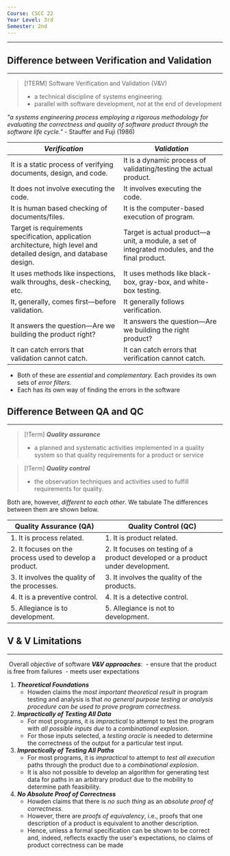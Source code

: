 ```yaml
---
Course: CSCC 22
Year Level: 3rd
Semester: 2nd
---
```

---

## Difference between Verification and Validation
---
> [!TERM] Software Verification and Validation (V&V)
> - a technical discipline of systems engineering.
> - parallel with software development, *not* at the end of development
> 

_"a systems engineering process employing a rigorous methodology for evaluating the correctness and quality of software product through the software life cycle."_ 
													- Stauffer and Fuji (1986)

| ***Verification***                                                                                                   | ***Validation***                                                                               |
| -------------------------------------------------------------------------------------------------------------------- | ---------------------------------------------------------------------------------------------- |
| It is a static process of verifying documents, design, and code.                                                     | It is a dynamic process of validating/testing the actual product.                              |
| It does not involve executing the code.                                                                              | It involves executing the code.                                                                |
| It is human based checking of documents/files.                                                                       | It is the computer-based execution of program.                                                 |
| Target is requirements specification, application architecture, high level and detailed design, and database design. | Target is actual product—a unit, a module, a set of integrated modules, and the final product. |
| It uses methods like inspections, walk throughs, desk-checking, etc.                                                 | It uses methods like black-box, gray-box, and white-box testing.                               |
| It, generally, comes first—before validation.                                                                        | It generally follows verification.                                                             |
| It answers the question—Are we building the product right?                                                           | It answers the question—Are we building the right product?                                     |
| It can catch errors that validation cannot catch.                                                                    | It can catch errors that verification cannot catch.                                            |
- Both of these are _essential_ and _complementary._ Each provides its own sets of _error filters._
- Each has its own way of finding the errors in the software

## Difference Between QA and QC
---
> [!Term] ***Quality assurance***
> - a planned and systematic activities implemented in a quality system so that quality requirements for a product or service

> [!Term] ***Quality control***
> - the observation techniques and activities used to fulfill requirements for quality.

Both are, however, *different to each other*. We tabulate The differences between them are shown below.

| Quality Assurance (QA)                                  | Quality Control (QC)                                                            |
| ------------------------------------------------------- | ------------------------------------------------------------------------------- |
| 1. It is process related.                               | 1. It is product related.                                                       |
| 2. It focuses on the process used to develop a product. | 2. It focuses on testing of a product developed or a product under development. |
| 3. It involves the quality of the processes.            | 3. It involves the quality of the products.                                     |
| 4. It is a preventive control.                          | 4. It is a detective control.                                                   |
| 5. Allegiance is to development.                        | 5. Allegiance is not to development.                                            |

## V & V Limitations
---
 Overall *objective* of software ***V&V approaches***:
 - ensure that the product is free from failures
 - meets user expectations

1. ***Theoretical Foundations***
	- Howden claims the *most important theoretical result* in program testing and analysis is that *no general purpose testing or analysis procedure can be used to prove program correctness.*
2. ***Impractically of Testing All Data***
	- For most programs, it is *impractical* to attempt to test the program with *all possible inputs due* to a *combinational explosion*.
	- For those inputs selected, a *testing oracle* is needed to determine the correctness of the output for a particular test input.
3. ***Impractically of Testing All Paths***
	- For most programs, it is *impractical* to attempt to *test all execution* paths through the product due to a *combinational explosion*. 
	- It is also not possible to develop an algorithm for generating test data for paths in an arbitrary product due to the mobility to determine path feasibility.
4. ***No Absolute Proof of Correctness***
	- Howden claims that there is *no such thing* as an *absolute proof of correctness*. 
	- However, there are *proofs of equivalency*, i.e., proofs that one description of a product is equivalent to another description. 
	- Hence, unless a formal specification can be shown to be correct and, indeed, reflects exactly the user's expectations, no claims of product correctness can be made